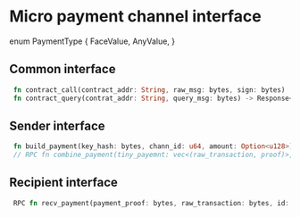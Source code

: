 # Micro payment channel interface 

enum PaymentType {
    FaceValue,
    AnyValue,
}

## Common interface
```rust
 fn contract_call(contract_addr: String, raw_msg: bytes, sign: bytes)
 fn contract_query(contrat_addr: String, query_msg: bytes) -> Response<T>
```


## Sender interface

```rust
 fn build_payment(key_hash: bytes, chann_id: u64, amount: Option<u128>)
 // RPC fn combine_payment(tiny_payemnt: vec<(raw_transaction, proof)>, payment_type: PaymentType) -> (raw_transaction, tx_proof)
```


## Recipient interface
```rust
 RPC fn recv_payment(payment_proof: bytes, raw_transaction: bytes, id: bytes, payment_type: PaymentType) -> bool
```